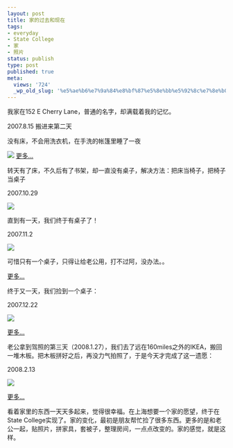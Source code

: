 ```yaml
---
layout: post
title: 家的过去和现在
tags:
- everyday
- State College
- 家
- 照片
status: publish
type: post
published: true
meta:
  views: '724'
  _wp_old_slug: '%e5%ae%b6%e7%9a%84%e8%bf%87%e5%8e%bb%e5%92%8c%e7%8e%b0%e5%9c%a8'
---
```

我家在152 E Cherry Lane，普通的名字，却满载着我的记忆。

2007.8.15 搬进来第二天

没有床，不会用洗衣机，在手洗的帐篷里睡了一夜

![](https://dl.dropboxusercontent.com/u/308058/blogimages/2010/07/dscn0070.jpg)
<a href="http://picasaweb.google.com/MaZhaorong/ECherryLn" target="_blank">更多...</a>

转天有了床，不久后有了书架，却一直没有桌子，解决方法：把床当椅子，把椅子当桌子

2007.10.29


![](https://dl.dropboxusercontent.com/u/308058/blogimages/2010/07/a.jpg)

直到有一天，我们终于有桌子了！

2007.11.2


![](http://azalea.ztpala.com/wp-content/uploads/2008/02/img_0902.JPG)

可惜只有一个桌子，只得让给老公用，打不过阿，没办法。。

<a href="http://picasaweb.google.com/ztpala/zXSroI" target="_blank">更多...</a>

终于又一天，我们捡到一个桌子：

2007.12.22


![](https://dl.dropboxusercontent.com/u/308058/blogimages/2010/07/dscn0790.jpg)

<a href="http://picasaweb.google.com/MaZhaorong/NewLookOfOurRoom" target="_blank">更多...</a>

老公拿到驾照的第三天（2008.1.27），我们去了远在160miles之外的IKEA，搬回一堆木板。把木板拼好之后，再没力气拍照了，于是今天才完成了这一遗愿：

2008.2.13


![](http://azaleasays.files.wordpress.com/2008/02/img_0955.jpg)

<a href="http://picasaweb.google.com/ztpala/zzmUwE" target="_blank">更多...</a>

看着家里的东西一天天多起来，觉得很幸福。在上海想要一个家的愿望，终于在State College实现了。家的变化，最初是朋友帮忙捡了很多东西。更多的是和老公一起，贴照片，拼家具，套被子，整理房间，一点点改变的。家的感觉，就是这样。

